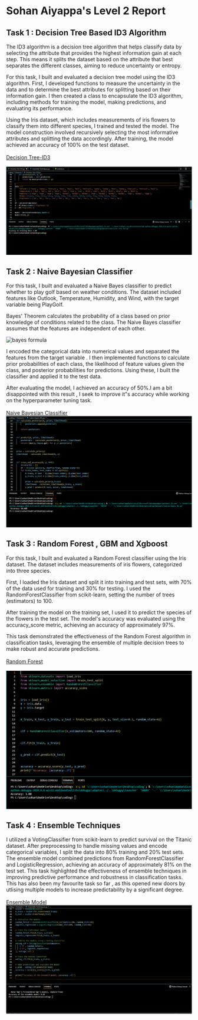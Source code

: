 # Sohan Aiyappa's Level 2 Report 

## Task 1 : Decision Tree Based ID3 Algorithm

The ID3 algorithm is a decision tree algorithm that helps classify data by selecting the attribute that provides the highest information gain at each step. This means it splits the dataset based on the attribute that best separates the different classes, aiming to reduce uncertainty or entropy.

For this task, I built and evaluated a decision tree model using the ID3 algorithm. First, I developed functions to measure the uncertainty in the data and to determine the best attributes for splitting based on their information gain. I then created a class to encapsulate the ID3 algorithm, including methods for training the model, making predictions, and evaluating its performance.

Using the Iris dataset, which includes measurements of iris flowers to classify them into different species, I trained and tested the model. The model construction involved recursively selecting the most informative attributes and splitting the data accordingly. After training, the model achieved an accuracy of 100% on the test dataset. <br><br>
[Decision Tree-ID3](https://github.com/AV-Sohan-Aiyappa/Codes/blob/main/Decision%20Tree%20ID3.py) <br><br>
![image](https://github.com/AV-Sohan-Aiyappa/Pictures/blob/main/decision%20tree%20ID3.png?raw=true)

## Task 2 : Naive Bayesian Classifier 


For this task, I built and evaluated a Naive Bayes classifier to predict whether to play golf based on weather conditions. The dataset included features like Outlook, Temperature, Humidity, and Wind, with the target variable being PlayGolf.

Bayes' Theorem calculates the probability of a class based on prior knowledge of conditions related to the class. The Naive Bayes classifier assumes that the features are independent of each other.

![bayes formula](https://encrypted-tbn0.gstatic.com/images?q=tbn:ANd9GcQosTYuHJVG7RTyRqW9-9me38S5fhIezc7TXQ&s)

I encoded the categorical data into numerical values and separated the features  from the target variable . I then implemented functions to calculate prior probabilities of each class, the likelihood of feature values given the class, and posterior probabilities for predictions. Using these, I built the classifier and applied it to the test data.

After evaluating the model, I  achieved an accuracy of 50%.I am a bit disappointed with this result , I seek to improve it"s accuracy while working on the hyperparameter tuning task. <br><br>
[Naive Bayesian Classifier](https://github.com/AV-Sohan-Aiyappa/Codes/blob/main/naive-bayes%20ML.py)<br>
![image](https://github.com/AV-Sohan-Aiyappa/Pictures/blob/main/naive%20bayes.png?raw=true)

## Task 3 : Random Forest , GBM and Xgboost

For this task, I built and evaluated a Random Forest classifier using the Iris dataset. The dataset includes measurements of iris flowers, categorized into three species.

First, I loaded the Iris dataset and split it into training and test sets, with 70% of the data used for training and 30% for testing. I used the RandomForestClassifier from scikit-learn, setting the number of trees (estimators) to 100.

After training the model on the training set, I used it to predict the species of the flowers in the test set. The model's accuracy was evaluated using the accuracy_score metric, achieving an accuracy of approximately 97%.

This task demonstrated the effectiveness of the Random Forest algorithm in classification tasks, leveraging the ensemble of multiple decision trees to make robust and accurate predictions.
<br><br>
[Random Forest](https://github.com/AV-Sohan-Aiyappa/Codes/blob/main/Random%20Forest.py)
<br><br>
![image](https://github.com/AV-Sohan-Aiyappa/Pictures/blob/main/random%20forest.png?raw=true)

## Task 4 : Ensemble Techniques

I utilized a VotingClassifier from scikit-learn to predict survival on the Titanic dataset. After preprocessing to handle missing values and encode categorical variables, I split the data into 80% training and 20% test sets. The ensemble model combined predictions from RandomForestClassifier and LogisticRegression, achieving an accuracy of approximately 81% on the test set. This task highlighted the effectiveness of ensemble techniques in improving predictive performance and robustness in classification tasks. This has also been my favourite task so far , as this opened new doors by utlising multiple models to increase predictability by a significant degree. 
<br><br>
[Ensemble Model](https://github.com/AV-Sohan-Aiyappa/Codes/blob/main/Ensemble%20Techniques.py)
<br>
![image](https://github.com/AV-Sohan-Aiyappa/Pictures/blob/main/ensemble%20technique.png?raw=true)










